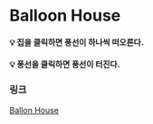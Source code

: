 # Balloon House

<h4>💡 집을 클릭하면 풍선이 하나씩 떠오른다.</h4>
<h4>💡 풍선을 클릭하면 풍선이 터진다.</h4>

### 링크
<a href="https://minkyung5x5.github.io/balloonhouse/">Ballon House</a>
